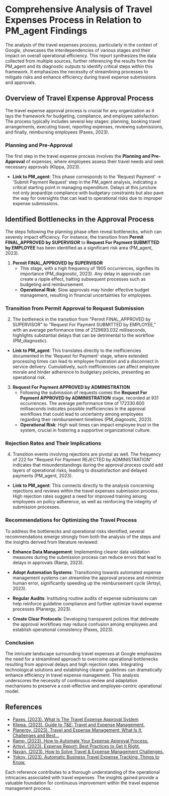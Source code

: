 # Comprehensive Analysis of Travel Expenses Process in Relation to PM_agent Findings

The analysis of the travel expenses process, particularly in the context of Google, showcases the interdependencies of various stages and their impact on overall operational efficiency. This report synthesizes the data collected from multiple sources, further referencing the results from the PM_agent and its diagnostic outputs to identify critical steps within this framework. It emphasizes the necessity of streamlining processes to mitigate risks and enhance efficiency during travel expense submissions and approvals.

## Overview of Travel Expense Approval Process 

The travel expense approval process is crucial for any organization as it lays the framework for budgeting, compliance, and employee satisfaction. The process typically includes several key stages: planning, booking travel arrangements, executing travel, reporting expenses, reviewing submissions, and finally, reimbursing employees (Paxes, 2023). 

### Planning and Pre-Approval

The first step in the travel expense process involves the **Planning and Pre-Approval** of expenses, where employees assess their travel needs and seek necessary approvals (Klippa, 2023). 

- **Link to PM_agent**: This phase corresponds to the 'Request Payment' -> 'Submit Payment Request' step in the PM_agent analysis, indicating a critical starting point in managing expenditure. Delays at this juncture not only jeopardize compliance with budgetary constraints but also pave the way for oversights that can lead to operational risks due to improper expense submissions.

## Identified Bottlenecks in the Approval Process

The steps following the planning phase often reveal bottlenecks, which can severely impact efficiency. For instance, the transition from **Permit FINAL_APPROVED by SUPERVISOR** to **Request For Payment SUBMITTED by EMPLOYEE** has been identified as a significant risk area (PM_agent, 2023). 

1. **Permit FINAL_APPROVED by SUPERVISOR**
   - This stage, with a high frequency of 1905 occurrences, signifies its importance (PM_diagnostic, 2023). Any delay in approvals can create a ripple effect, halting subsequent processes such as budgeting and reimbursement. 
   - **Operational Risk**: Slow approvals may hinder effective budget management, resulting in financial uncertainties for employees.

### Transition from Permit Approval to Request Submission 

2. The bottleneck in the transition from "Permit FINAL_APPROVED by SUPERVISOR" to "Request For Payment SUBMITTED by EMPLOYEE," with an average performance time of 2129693.032 milliseconds, highlights substantial delays that can be detrimental to the workflow (PM_diagnostic). 

- **Link to PM_agent**: This translates directly to the inefficiencies documented in the 'Request for Payment' stage, where extended processing times can lead to employee frustration and a disconnect in service delivery. Cumulatively, such inefficiencies can affect employee morale and hinder adherence to budgetary policies, presenting an operational risk.

3. **Request For Payment APPROVED by ADMINISTRATION**
   - Following the submission of requests comes the **Request For Payment APPROVED by ADMINISTRATION** stage, recorded at 931 occurrences. The average performance time of 172330.600 milliseconds indicates possible inefficiencies in the approval workflows that could lead to uncertainty among employees regarding their reimbursement timelines (PM_diagnostic, 2023).
   - **Operational Risk**: High wait times can impact employee trust in the system, crucial in fostering a supportive organizational culture.

### Rejection Rates and Their Implications

4. Transition events involving rejections are pivotal as well. The frequency of 222 for "Request For Payment REJECTED by ADMINISTRATION" indicates that misunderstandings during the approval process could add layers of operational risks, leading to dissatisfaction and delayed payments (PM_agent, 2023).

- **Link to PM_agent**: This connects directly to the analysis concerning rejections and reviews within the travel expenses submission process. High rejection rates suggest a need for improved training among employees on policy adherence, as well as reinforcing the integrity of submission processes.

### Recommendations for Optimizing the Travel Process 

To address the bottlenecks and operational risks identified, several recommendations emerge strongly from both the analysis of the steps and the insights derived from literature reviewed:

- **Enhance Data Management**: Implementing clearer data validation measures during the submission process can reduce errors that lead to delays in approvals (Ramp, 2023). 

- **Adopt Automation Systems**: Transitioning towards automated expense management systems can streamline the approval process and minimize human error, significantly speeding up the reimbursement cycle (Artsyl, 2023). 
   
- **Regular Audits**: Instituting routine audits of expense submissions can help reinforce guideline compliance and further optimize travel expense processes (Planergy, 2023).

- **Create Clear Protocols**: Developing transparent policies that delineate the approval workflows may reduce confusion among employees and establish operational consistency (Paxes, 2023).

### Conclusion

The intricate landscape surrounding travel expenses at Google emphasizes the need for a streamlined approach to overcome operational bottlenecks resulting from approval delays and high rejection rates. Integrating technological solutions and establishing clearer guidelines can dramatically enhance efficiency in travel expense management. This analysis underscores the necessity of continuous review and adaptation mechanisms to preserve a cost-effective and employee-centric operational model.

## References
- [Paxes. (2023). What Is The Travel Expense Approval System](https://www.paxes.com/blog/travel-expense-approval-system/) 
- [Klippa. (2023). Guide to T&E: Travel and Expense Management.](https://www.klippa.com/en/blog/information/travel-and-expense-management/)
- [Planergy. (2023). Travel and Expense Management: What Is It, Challenges and Best...](https://planergy.com/blog/travel-and-expense-management/) 
- [Ramp. (2023). How to Automate Your Expense Approval Process.](https://ramp.com/blog/how-to-automate-your-expense-approval-process)
- [Artsyl. (2023). Expense Report: Best Practices to Get It Right.](https://www.artsyltech.com/expense-report) 
- [Navan. (2023). How to Solve Travel & Expense Management Challenges.](https://navan.com/blog/business-travel-management/travel-expense-management-challenges-for-businesses-of-all-sizes)
- [Yokoy. (2023). Automatic Business Travel Expense Tracking: Things to Know.](https://yokoy.io/blog/automatic-business-travel-expense/)

Each reference contributes to a thorough understanding of the operational intricacies associated with travel expenses. The insights gained provide a valuable foundation for continuous improvement within the travel expense management process.